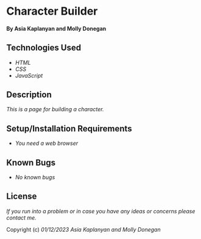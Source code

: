 # Character Builder

#### By Asia Kaplanyan and Molly Donegan

## Technologies Used

* _HTML_
* _CSS_
* _JavaScript_

## Description

_This is a page for building a character._

## Setup/Installation Requirements

* _You need a web browser_

## Known Bugs

* _No known bugs_

## License

_If you run into a problem or in case you have any ideas or concerns please contact me._

Copyright (c) _01/12/2023_ _Asia Kaplanyan and Molly Donegan_ 